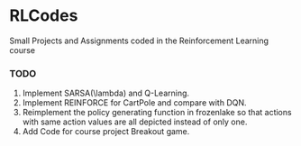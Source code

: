 # RLCodes
Small Projects and Assignments coded in the Reinforcement Learning course

### TODO
1. Implement SARSA(\lambda) and Q-Learning.
2. Implement REINFORCE for CartPole and compare with DQN.
3. Reimplement the policy generating function in frozenlake so that actions with same action values are all depicted instead of only one.
4. Add Code for course project Breakout game.
